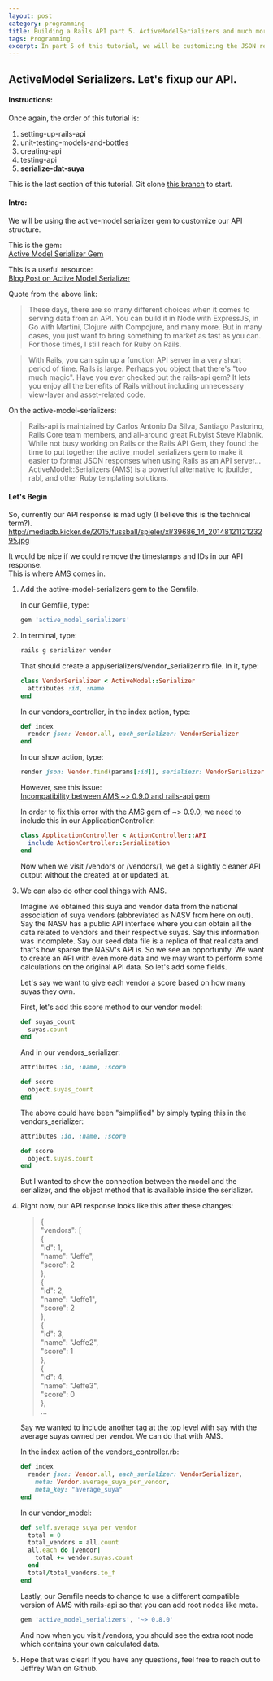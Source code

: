 ```yaml
---
layout: post
category: programming
title: Building a Rails API part 5. ActiveModelSerializers and much more!
tags: Programming
excerpt: In part 5 of this tutorial, we will be customizing the JSON response, looking into adding onto the JSON response with meta nodes, using ActiveModelSerializers.
---
```


## ActiveModel Serializers. Let's fixup our API.

#### Instructions:
Once again, the order of this tutorial is:

1. setting-up-rails-api
2. unit-testing-models-and-bottles
3. creating-api
4. testing-api
5. **serialize-dat-suya**

This is the last section of this tutorial. Git clone [this branch](https://github.com/Jwan622/rails-api-practice/tree/5-serialize-dat-suya) to start.

#### Intro:

We will be using the active-model serializer gem to customize our API structure.

This is the gem:  
[Active Model Serializer Gem](https://github.com/rails-api/active_model_serializers)

This is a useful resource:  
[Blog Post on Active Model Serializer](https://blog.engineyard.com/2015/active-model-serializers)  

Quote from the above link:
> These days, there are so many different choices when it comes to serving data from an API. You can build it in Node with ExpressJS, in Go with Martini, Clojure with Compojure, and many more. But in many cases, you just want to bring something to market as fast as you can. For those times, I still reach for Ruby on Rails.

>With Rails, you can spin up a function API server in a very short period of time. Rails is large. Perhaps you object that there's "too much magic". Have you ever checked out the rails-api gem? It lets you enjoy all the benefits of Rails without including unnecessary view-layer and asset-related code.

On the active-model-serializers:

> Rails-api is maintained by Carlos Antonio Da Silva, Santiago Pastorino, Rails Core team members, and all-around great Rubyist Steve Klabnik. While not busy working on Rails or the Rails API Gem, they found the time to put together the active_model_serializers gem to make it easier to format JSON responses when using Rails as an API server... ActiveModel::Serializers (AMS) is a powerful alternative to jbuilder, rabl, and other Ruby templating solutions.

#### Let's Begin

So, currently our API response is mad ugly (I believe this is the technical term?).  
http://mediadb.kicker.de/2015/fussball/spieler/xl/39686_14_2014812112123295.jpg

It would be nice if we could remove the timestamps and IDs in our API response.  
This is where AMS comes in.

1. Add the active-model-serializers gem to the Gemfile.

    In our Gemfile, type:

    ```ruby
    gem 'active_model_serializers'
    ```

2. In terminal, type:

    ```Bash
    rails g serializer vendor
    ```

    That should create a app/serializers/vendor_serializer.rb file. In it, type:

    ```ruby
    class VendorSerializer < ActiveModel::Serializer
      attributes :id, :name
    end
    ```

    In our vendors_controller, in the index action, type:

    ```ruby
    def index
      render json: Vendor.all, each_serializer: VendorSerializer
    end
    ```

    In our show action, type:

    ```ruby
    render json: Vendor.find(params[:id]), serialiezr: VendorSerializer
    ```

    However, see this issue:  
    [Incompatibility between AMS ~> 0.9.0 and rails-api gem](https://github.com/rails-api/active_model_serializers/issues/600)

    In order to fix this error with the AMS gem of ~> 0.9.0, we need to include this in our ApplicationController:

    ```ruby
    class ApplicationController < ActionController::API
      include ActionController::Serialization
    end
    ```

    Now when we visit /vendors or /vendors/1, we get a slightly cleaner API output without the created_at or updated_at.

3. We can also do other cool things with AMS.

    Imagine we obtained this suya and vendor data from the national association of suya vendors (abbreviated as NASV from here on out). Say the NASV has a public API interface where you can obtain all the data related to vendors and their respective suyas. Say this information was incomplete. Say our seed data file is a replica of that real data and that's how sparse the NASV's API is. So we see an opportunity. We want to create an API with even more data and we may want to perform some calculations on the original API data. So let's add some fields.

    Let's say we want to give each vendor a score based on how many suyas they own.

    First, let's add this score method to our vendor model:

    ```ruby
    def suyas_count
      suyas.count
    end
    ```

    And in our vendors_serializer:

    ```ruby
    attributes :id, :name, :score

    def score
      object.suyas_count
    end
    ```

    The above could have been "simplified" by simply typing this in the vendors_serializer:

    ```ruby
    attributes :id, :name, :score

    def score
      object.suyas.count
    end
    ```

    But I wanted to show the connection between the model and the serializer, and the object method that is available inside the serializer.

4. Right now, our API response looks like this after these changes:

    > {  
        "vendors": [  
          {  
          "id": 1,  
          "name": "Jeffe",  
          "score": 2  
          },  
          {  
          "id": 2,  
          "name": "Jeffe1",  
          "score": 2  
          },  
          {  
          "id": 3,  
          "name": "Jeffe2",  
          "score": 1  
          },  
          {  
          "id": 4,  
          "name": "Jeffe3",  
          "score": 0  
          },  
      ...  

    Say we wanted to include another tag at the top level with say with the average suyas owned per vendor. We can do that with AMS.

    In the index action of the vendors_controller.rb:

    ```ruby
    def index
      render json: Vendor.all, each_serializer: VendorSerializer,
        meta: Vendor.average_suya_per_vendor,
        meta_key: "average_suya"
    end
    ```

    In our vendor_model:

    ```ruby
    def self.average_suya_per_vendor
      total = 0
      total_vendors = all.count
      all.each do |vendor|
        total += vendor.suyas.count
      end
      total/total_vendors.to_f
    end

    ```

    Lastly, our Gemfile needs to change to use a different compatible version of AMS with rails-api so that you can add root nodes like meta.

    ```ruby
    gem 'active_model_serializers', '~> 0.8.0'
    ```

    And now when you visit /vendors, you should see the extra root node which contains your own calculated data.

5. Hope that was clear! If you have any questions, feel free to reach out to Jeffrey Wan on Github.
